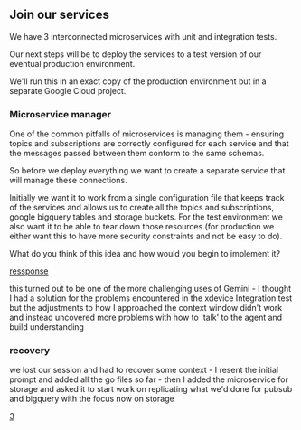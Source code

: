 ## Join our services

We have 3 interconnected microservices with unit and integration tests.

Our next steps will be to deploy the services to a test version of our eventual production environment.

We'll run this in an exact copy of the production environment but in a separate Google Cloud project.

### Microservice manager

One of the common pitfalls of microservices is managing them - ensuring topics and subscriptions are
correctly configured for each service and that the messages passed between them conform to the same schemas.

So before we deploy everything we want to create a separate service that will manage these connections.

Initially we want it to work from a single configuration file that keeps track of the services and allows us
to create all the topics and subscriptions, google bigquery tables and storage buckets.
For the test environment we also want it to be able to tear down those resources 
(for production we either want this to have more security constraints and not be easy to do).

What do you think of this idea and how would you begin to implement it?

[ressponse](response.md)

this turned out to be one of the more challenging uses of Gemini - 
I thought I had a solution for the problems encountered in the xdevice Integration test but 
the adjustments to how I approached the context window didn't work and instead uncovered more 
problems with how to 'talk' to the agent and build understanding

### recovery

we lost our session and had to recover some context - 
I resent the initial prompt and added all the go files so far - 
then I added the microservice for storage and asked it to start work on 
replicating what we'd done for pubsub and bigquery with the focus now on storage

[3](3.md)